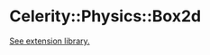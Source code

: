 # Celerity::Physics::Box2d

[See extension library.](../../../../../../Library/Private/Celerity/Extension/Box2d/README.md)
